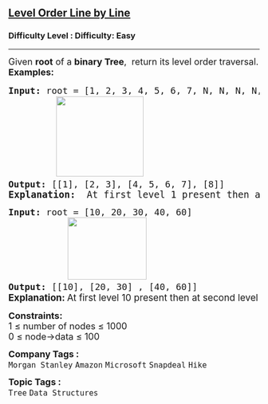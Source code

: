 <h2><a href="https://www.geeksforgeeks.org/problems/level-order-traversal-line-by-line/1?page=1&category=Tree&difficulty=Easy&sortBy=submissions">Level Order Line by Line</a></h2><h3>Difficulty Level : Difficulty: Easy</h3><hr><div class="problems_problem_content__Xm_eO"><p><span style="font-size: 18px;">Given <strong>root</strong> of a <strong>binary Tree</strong>,&nbsp; return its level order traversal.<br></span><span style="font-size: 18px;"><strong>Examples:</strong></span></p>
<pre><span style="font-size: 18px;"><strong>Input:</strong> root = [1, 2, 3, 4, 5, 6, 7, N, N, N, N, N, 8]</span><span style="font-size: 20px;">
 &nbsp; &nbsp; &nbsp;  <img src="https://media.geeksforgeeks.org/img-practice/prod/addEditProblem/907334/Web/Other/blobid0_1754392564.webp" width="175" height="161"> &nbsp; &nbsp; &nbsp; </span><span style="font-size: 18px;">
<strong>Output: </strong>[[1], [2, 3], [4, 5, 6, 7], [8]]</span>
<span style="font-size: 14pt;"><strong>Explanation:  </strong>At first level 1 present then at second level 2 3 present at third level 4 5 6 7 present and at fourth level 8 present</span>.</pre>
<pre><span style="font-size: 18px;"><strong>Input:</strong> root = [10, 20, 30, 40, 60]
&nbsp;&nbsp;&nbsp;&nbsp;&nbsp;&nbsp;&nbsp;&nbsp;&nbsp;&nbsp; <img src="https://media.geeksforgeeks.org/img-practice/prod/addEditProblem/907334/Web/Other/blobid1_1754393504.webp" width="158" height="125"> &nbsp; &nbsp; &nbsp; &nbsp; 
<strong>Output: </strong>[[10], [20, 30] , [40, 60]] <br></span><strong style="font-size: 14pt; font-family: -apple-system, BlinkMacSystemFont, 'Segoe UI', Roboto, Oxygen, Ubuntu, Cantarell, 'Open Sans', 'Helvetica Neue', sans-serif;">Explanation: </strong><span style="font-size: 14pt; font-family: -apple-system, BlinkMacSystemFont, 'Segoe UI', Roboto, Oxygen, Ubuntu, Cantarell, 'Open Sans', 'Helvetica Neue', sans-serif;">At first level 10 present then at second level 20 30 present then at third level 40 60 present.</span></pre>
<p><span style="font-size: 18px;"><strong>Constraints:</strong><br>1 ≤ number of nodes ≤ 1000<br>0 ≤ node-&gt;data ≤ 100</span></p></div><p><span style=font-size:18px><strong>Company Tags : </strong><br><code>Morgan Stanley</code>&nbsp;<code>Amazon</code>&nbsp;<code>Microsoft</code>&nbsp;<code>Snapdeal</code>&nbsp;<code>Hike</code>&nbsp;<br><p><span style=font-size:18px><strong>Topic Tags : </strong><br><code>Tree</code>&nbsp;<code>Data Structures</code>&nbsp;